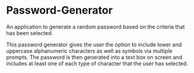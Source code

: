 # Password-Generator
An application to generate a random password based on the criteria that has been selected.

This password generator gives the user the option to include lower and uppercase alphanumeric characters as well as symbols via multiple prompts.
The password is then generated into a text box on screen and includes at least one of each type of character that the user has selected.
